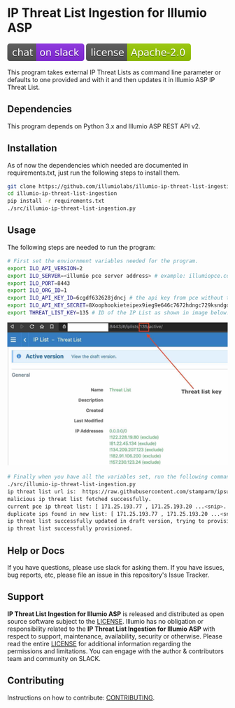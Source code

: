 # IP Threat List Ingestion for Illumio ASP

[![Slack](images/slack.svg)](http://slack.illumiolabs.com)
[![License](images/license.svg)](LICENSE)

This program takes external IP Threat Lists as command line parameter or
defaults to one provided and with it and then updates it in Illumio ASP
IP Threat List.

## Dependencies

This program depends on Python 3.x and Illumio ASP REST API v2.

## Installation

As of now the dependencies which needed are documented in requirements.txt, just run the following steps to install them.

```bash
git clone https://github.com/illumiolabs/illumio-ip-threat-list-ingestion.git
cd illumio-ip-threat-list-ingestion
pip install -r requirements.txt
./src/illumio-ip-threat-list-ingestion.py
```

## Usage

The following steps are needed to run the program:
```bash
# First set the enviornment variables needed for the program.
export ILO_API_VERSION=2
export ILO_SERVER=<illumio pce server address> # example: illumiopce.company.com
export ILO_PORT=8443
export ILO_ORG_ID=1
export ILO_API_KEY_ID=6cgdf632628jdncj # the api key from pce without the prefix 'api_'.
export ILO_API_KEY_SECRET=8Xoophookieteipex9ieg9e646c7672hdngc729ksndgdks77cd62147e4
export THREAT_LIST_KEY=135 # ID of the IP List as shown in image below.
```
![](images/threat-list-key.jpg)
```bash
# Finally when you have all the variables set, run the following command, you will see the output as shown.
./src/illumio-ip-threat-list-ingestion.py
ip threat list url is:  https://raw.githubusercontent.com/stamparm/ipsum/master/levels/7.txt
malicious ip threat list fetched successfully.
current pce ip threat list: [ 171.25.193.77 , 171.25.193.20 ...<snip>... 185.100.87.207 ]
duplicate ips found in new list: [ 171.25.193.77 , 171.25.193.20 ...<snip>... 222.186.175.163 ]
ip threat list successfully updated in draft version, trying to provision now.
ip threat list successfully provisioned.
```

## Help or Docs 

If you have questions, please use slack for asking them.
If you have issues, bug reports, etc, please file an issue in this repository's Issue Tracker.

## Support

**IP Threat List Ingestion for Illumio ASP** is released and distributed as open source
software subject to the [LICENSE](LICENSE). Illumio has no obligation or responsibility related to
the **IP Threat List Ingestion for Illumio ASP** with respect to support, maintenance,
availability, security or otherwise. Please read the entire [LICENSE](LICENSE) for additional
information regarding the permissions and limitations. You can engage with the author & contributors
team and community on SLACK.

## Contributing

Instructions on how to contribute:  [CONTRIBUTING](CONTRIBUTING.md).

